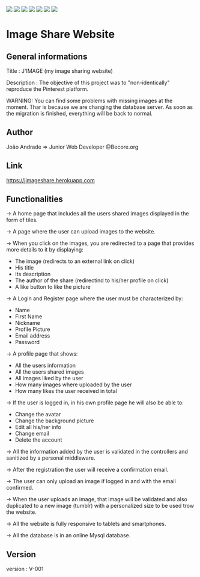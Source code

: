 
<img src="https://img.shields.io/badge/USES-HTML-blue?style=for-the-badge"> <img src="https://img.shields.io/badge/USES-CSS-blue?style=for-the-badge">
<img src="https://img.shields.io/badge/USES-TAILWIND-blue?style=for-the-badge"> <img src="https://img.shields.io/badge/USES-MYSQL-blue?style=for-the-badge">
<img src="https://img.shields.io/badge/USES-JAVASCRIPT-blue?style=for-the-badge"> <img src="https://img.shields.io/badge/USES-PHP-blue?style=for-the-badge">
<img src="https://img.shields.io/badge/MADE%20WITH-LARAVEL-brightgreen?style=for-the-badge">


# Image Share Website



## General informations 
Title       : J'IMAGE (my image sharing website) 

Description : The objective of this project was to "non-identically" reproduce the Pinterest platform.

WARNING: You can find some problems with missing images at the moment. Thar is because we are changing the database server.
As soon as the migration is finished, everything will be back to normal.

## Author
João Andrade => Junior Web Developer @Becore.org


## Link
https://jimageshare.herokuapp.com


## Functionalities
-> A home page that includes all the users shared images displayed in the form of tiles.

-> A page where the user can upload images to the website.

-> When you click on the images, you are redirected to a page that provides more details to it by displaying:
- The image (redirects to an external link on click)
- His title
- Its description
- The author of the share (redirectind to his/her profile on click)
- A like button to like the picture
    
-> A Login and Register page where the user must be characterized by:
- Name
- First Name
- Nickname
- Profile Picture
- Email address
- Password
    
-> A profile page that shows:
- All the users information
- All the users shared images
- All images liked by the user
- How many images where uploaded by the user
- How many likes the user received in total
    
-> If the user is logged in, in his own profile page he will also be able to:
- Change the avatar
- Change the background picture
- Edit all his/her info
- Change email
- Delete the account

-> All the information added by the user is validated in the controllers and sanitized by a personal middleware.

-> After the registration the user will receive a confirmation email.

-> The user can only upload an image if logged in and with the email confirmed.

-> When the user uploads an image, that image will be validated and also duplicated to a new image (tumblr) with a personalized size to be used trow the        website.

-> All the website is fully responsive to tablets and smartphones.

-> All the database is in an online Mysql database.





## Version 
version : V-001
